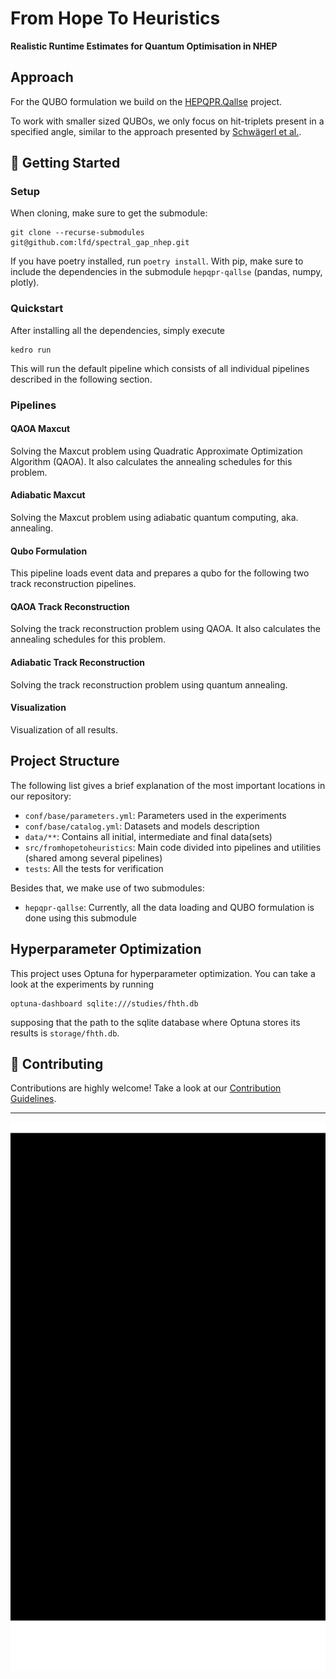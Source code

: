 # From Hope To Heuristics
**Realistic Runtime Estimates for Quantum Optimisation in NHEP**

## Approach

For the QUBO formulation we build on the [HEPQPR.Qallse](https://github.com/derlin/hepqpr-qallse) project.

<!-- TODO: add description -->

To work with smaller sized QUBOs, we only focus on hit-triplets present in a specified angle, similar to the approach presented by [Schwägerl et al.](https://arxiv.org/pdf/2303.13249).

## :rocket: Getting Started

### Setup

When cloning, make sure to get the submodule:
```
git clone --recurse-submodules git@github.com:lfd/spectral_gap_nhep.git
```

If you have poetry installed, run `poetry install`.
With pip, make sure to include the dependencies in the submodule `hepqpr-qallse` (pandas, numpy, plotly).


<!-- To get the data, head over to the [Kaggle TrackML Particle Tracking Challenge](https://www.kaggle.com/c/trackml-particle-identification/data) and download e.g. the `train_sample.zip` file which is a reduced version of the overall dataset.
Extract the data into a `dataset` folder, such that the structure is as follows:
```bash
\data\01_raw\event*-hits.csv
\data\01_raw\event*-particles.csv
\data\01_raw\event*-truth.csv
```
Head over to the [TrackML Library Repo](https://github.com/stroblme/trackml-library) for more details. -->

### Quickstart

After installing all the dependencies, simply execute
```
kedro run
```

This will run the default pipeline which consists of all individual pipelines described in the following section.

### Pipelines

#### QAOA Maxcut

Solving the Maxcut problem using Quadratic Approximate Optimization Algorithm (QAOA).
It also calculates the annealing schedules for this problem.

#### Adiabatic Maxcut

Solving the Maxcut problem using adiabatic quantum computing, aka. annealing.

#### Qubo Formulation

This pipeline loads event data and prepares a qubo for the following two track reconstruction pipelines.

#### QAOA Track Reconstruction

Solving the track reconstruction problem using QAOA.
It also calculates the annealing schedules for this problem.

#### Adiabatic Track Reconstruction

Solving the track reconstruction problem using quantum annealing.

#### Visualization

Visualization of all results.

## Project Structure

The following list gives a brief explanation of the most important locations in our repository:
- `conf/base/parameters.yml`: Parameters used in the experiments
- `conf/base/catalog.yml`: Datasets and models description
- `data/**`: Contains all initial, intermediate and final data(sets)
- `src/fromhopetoheuristics`: Main code divided into pipelines and utilities (shared among several pipelines)
- `tests`: All the tests for verification

Besides that, we make use of two submodules:
- `hepqpr-qallse`: Currently, all the data loading and QUBO formulation is done using this submodule

## Hyperparameter Optimization

This project uses Optuna for hyperparameter optimization.
You can take a look at the experiments by running
```
optuna-dashboard sqlite:///studies/fhth.db
```
supposing that the path to the sqlite database where Optuna stores its results is `storage/fhth.db`.

## 🚧 Contributing

Contributions are highly welcome! Take a look at our [Contribution Guidelines](https://github.com/lfd/spectral_gap_nhep/blob/main/CONTRIBUTING.md).

---

![overview](doc/kedro-pipeline.svg)